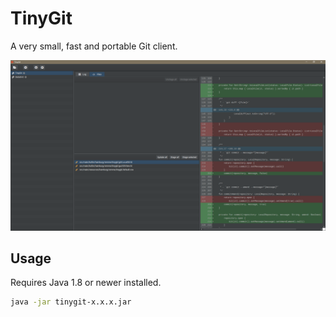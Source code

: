 # TinyGit
A very small, fast and portable Git client.

![TinyGit](image/image1.png)

## Usage

Requires Java 1.8 or newer installed.

```bash
java -jar tinygit-x.x.x.jar
```
